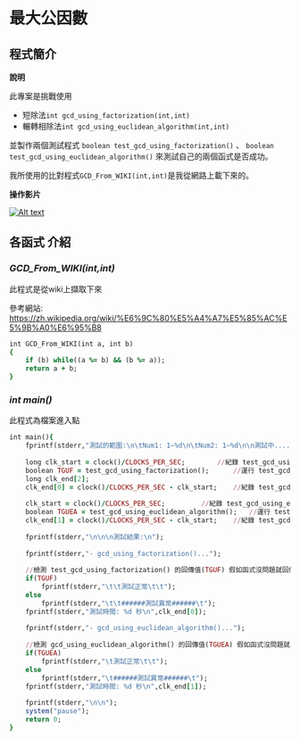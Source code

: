 # 最大公因數

## 程式簡介

 **說明**

 此專案是挑戰使用 
 * 短除法`int gcd_using_factorization(int,int)` 
 * 輾轉相除法`int gcd_using_euclidean_algorithm(int,int)` 
 
 並製作兩個測試程式 `boolean test_gcd_using_factorization()` 、 `boolean test_gcd_using_euclidean_algorithm()` 來測試自己的兩個函式是否成功。
 
 我所使用的比對程式`GCD_From_WIKI(int,int)`是我從網路上載下來的。

**操作影片**

 [![Alt text](https://img.youtube.com/vi/zlT-50VEYGQ/0.jpg)](https://www.youtube.com/watch?v=zlT-50VEYGQ)

## 各函式 介紹

### *GCD_From_WIKI(int,int)*

 此程式是從wiki上擷取下來
 
 參考網站: https://zh.wikipedia.org/wiki/%E6%9C%80%E5%A4%A7%E5%85%AC%E5%9B%A0%E6%95%B8

```ruby
int GCD_From_WIKI(int a, int b)
{
	if (b) while((a %= b) && (b %= a));
	return a + b;
}
```

### *int main()*

 此程式為檔案進入點

```ruby
int main(){
	fprintf(stderr,"測試的範圍:\n\tNum1: 1~%d\n\tNum2: 1~%d\n\n測試中....",test_Num_End,test_Num_End);
	
	long clk_start = clock()/CLOCKS_PER_SEC; 		//紀錄 test_gcd_using_factorization() 運行前的時間
	boolean TGUF = test_gcd_using_factorization();		//運行 test_gcd_using_factorization()
	long clk_end[2];						
	clk_end[0] = clock()/CLOCKS_PER_SEC - clk_start;	//紀錄 test_gcd_using_factorization() 運行的時間
	
	clk_start = clock()/CLOCKS_PER_SEC;			//紀錄 test_gcd_using_euclidean_algorithm() 運行前的時間
	boolean TGUEA = test_gcd_using_euclidean_algorithm();	//運行 test_gcd_using_euclidean_algorithm()
	clk_end[1] = clock()/CLOCKS_PER_SEC - clk_start;	//紀錄 test_gcd_using_euclidean_algorithm() 運行的時間
	
	fprintf(stderr,"\n\n\n測試結果:\n");
	
	fprintf(stderr,"- gcd_using_factorization()...");
	
	//檢測 test_gcd_using_factorization() 的回傳值(TGUF) 假如函式沒問題就回傳 true  假如函式沒問題就回傳 false
	if(TGUF)						
		fprintf(stderr,"\t\t測試正常\t\t");
	else
		fprintf(stderr,"\t\t######測試異常######\t");
	fprintf(stderr,"測試時間: %d 秒\n",clk_end[0]);
	
	fprintf(stderr,"- gcd_using_euclidean_algorithm()...");
	
	//檢測 gcd_using_euclidean_algorithm() 的回傳值(TGUEA) 假如函式沒問題就回傳 true  假如函式沒問題就回傳 false
	if(TGUEA)						
		fprintf(stderr,"\t測試正常\t\t");
	else
		fprintf(stderr,"\t######測試異常######\t");
	fprintf(stderr,"測試時間: %d 秒\n",clk_end[1]);
	
	fprintf(stderr,"\n\n");
	system("pause");
	return 0;
}
```

